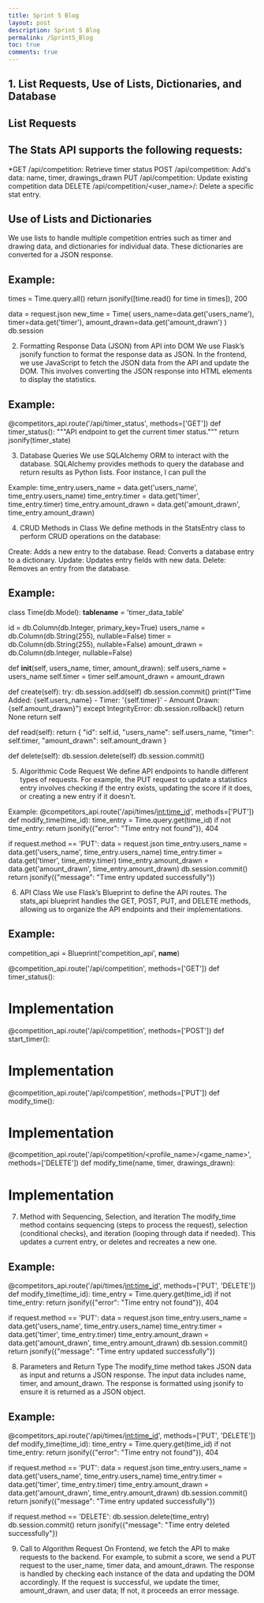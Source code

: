 ```yaml
---
title: Sprint 5 Blog
layout: post
description: Sprint 5 Blog
permalink: /Sprint5_Blog
toc: true
comments: true
---
```



## 1. List Requests, Use of Lists, Dictionaries, and Database
## List Requests
## The Stats API supports the following requests:


*GET /api/competition: Retrieve timer status
POST /api/competition: Add's data: name, timer, drawings_drawn
PUT /api/competition: Update existing competition data
DELETE /api/competition/<user_name>/<Guess>: Delete a specific stat entry.


## Use of Lists and Dictionaries
We use lists to handle multiple competition entries such as timer and drawing data, and dictionaries for individual data. These dictionaries are converted for a JSON response.


## Example:
times = Time.query.all()
return jsonify([time.read() for time in times]), 200


data = request.json
new_time = Time(
 users_name=data.get('users_name'),
 timer=data.get('timer'),
 amount_drawn=data.get('amount_drawn')
)
db.session




2. Formatting Response Data (JSON) from API into DOM
We use Flask’s jsonify function to format the response data as JSON. In the frontend, we use JavaScript to fetch the JSON data from the API and update the DOM. This involves converting the JSON response into HTML elements to display the statistics.


## Example:
@competitors_api.route('/api/timer_status', methods=['GET'])
def timer_status():
   """API endpoint to get the current timer status."""
   return jsonify(timer_state)


3. Database Queries
We use SQLAlchemy ORM to interact with the database. SQLAlchemy provides methods to query the database and return results as Python lists. Foor instance, I can pull the


Example:
time_entry.users_name = data.get('users_name', time_entry.users_name)
time_entry.timer = data.get('timer', time_entry.timer)
time_entry.amount_drawn = data.get('amount_drawn', time_entry.amount_drawn)


4. CRUD Methods in Class
We define methods in the StatsEntry class to perform CRUD operations on the database:


Create: Adds a new entry to the database.
Read: Converts a database entry to a dictionary.
Update: Updates entry fields with new data.
Delete: Removes an entry from the database.


## Example:
class Time(db.Model):
   __tablename__ = 'timer_data_table'


   id = db.Column(db.Integer, primary_key=True)
   users_name = db.Column(db.String(255), nullable=False)
   timer = db.Column(db.String(255), nullable=False)
   amount_drawn = db.Column(db.Integer, nullable=False)


   def __init__(self, users_name, timer, amount_drawn):
       self.users_name = users_name
       self.timer = timer
       self.amount_drawn = amount_drawn


   def create(self):
       try:
           db.session.add(self)
           db.session.commit()
           print(f"Time Added: {self.users_name} - Timer: '{self.timer}' - Amount Drawn: {self.amount_drawn}")
       except IntegrityError:
           db.session.rollback()
           return None
       return self


   def read(self):
       return {
         "id": self.id,
           "users_name": self.users_name,
           "timer": self.timer,
           "amount_drawn": self.amount_drawn
       }


   def delete(self):
       db.session.delete(self)
       db.session.commit()


5. Algorithmic Code Request
We define API endpoints to handle different types of requests. For example, the PUT request to update a statistics entry involves checking if the entry exists, updating the score if it does, or creating a new entry if it doesn’t.


Example:
@competitors_api.route('/api/times/<int:time_id>', methods=['PUT'])
def modify_time(time_id):
   time_entry = Time.query.get(time_id)
   if not time_entry:
       return jsonify({"error": "Time entry not found"}), 404
  
   if request.method == 'PUT':
       data = request.json
       time_entry.users_name = data.get('users_name', time_entry.users_name)
       time_entry.timer = data.get('timer', time_entry.timer)
       time_entry.amount_drawn = data.get('amount_drawn', time_entry.amount_drawn)
       db.session.commit()
       return jsonify({"message": "Time entry updated successfully"})


6. API Class
We use Flask’s Blueprint to define the API routes. The stats_api blueprint handles the GET, POST, PUT, and DELETE methods, allowing us to organize the API endpoints and their implementations.


## Example:
competition_api = Blueprint('competition_api', __name__)


@competition_api.route('/api/competition', methods=['GET'])
def timer_status():
   # Implementation


@competition_api.route('/api/competition', methods=['POST'])
def start_timer():
   # Implementation


@competition_api.route('/api/competition', methods=['PUT'])
def modify_time():
   # Implementation


@competition_api.route('/api/competition/<profile_name>/<game_name>', methods=['DELETE'])
def modify_time(name, timer, drawings_drawn):
   # Implementation


7. Method with Sequencing, Selection, and Iteration
The modify_time  method contains sequencing (steps to process the request), selection (conditional checks), and iteration (looping through data if needed). This updates a current entry, or deletes and recreates a new one.


## Example:
@competitors_api.route('/api/times/<int:time_id>', methods=['PUT', 'DELETE'])
def modify_time(time_id):
   time_entry = Time.query.get(time_id)
   if not time_entry:
       return jsonify({"error": "Time entry not found"}), 404
  
   if request.method == 'PUT':
       data = request.json
       time_entry.users_name = data.get('users_name', time_entry.users_name)
       time_entry.timer = data.get('timer', time_entry.timer)
       time_entry.amount_drawn = data.get('amount_drawn', time_entry.amount_drawn)
       db.session.commit()
       return jsonify({"message": "Time entry updated successfully"})


8. Parameters and Return Type
The modify_time method takes JSON data as input and returns a JSON response. The input data includes name, timer, and amount_drawn. The response is formatted using jsonify to ensure it is returned as a JSON object.


## Example:
@competitors_api.route('/api/times/<int:time_id>', methods=['PUT', 'DELETE'])
def modify_time(time_id):
   time_entry = Time.query.get(time_id)
   if not time_entry:
       return jsonify({"error": "Time entry not found"}), 404
  
   if request.method == 'PUT':
       data = request.json
       time_entry.users_name = data.get('users_name', time_entry.users_name)
       time_entry.timer = data.get('timer', time_entry.timer)
       time_entry.amount_drawn = data.get('amount_drawn', time_entry.amount_drawn)
       db.session.commit()
       return jsonify({"message": "Time entry updated successfully"})
  
   if request.method == 'DELETE':
       db.session.delete(time_entry)
       db.session.commit()
       return jsonify({"message": "Time entry deleted successfully"})
       
9. Call to Algorithm Request
On Frontend, we fetch the API to make requests to the backend. For example, to submit a score, we send a PUT request to the user_name, timer data, and amount_drawn. The response is handled by checking each instance of the data and updating the DOM accordingly. If the request is successful, we update the timer, amount_drawn, and user data; If not, it proceeds an error message.




